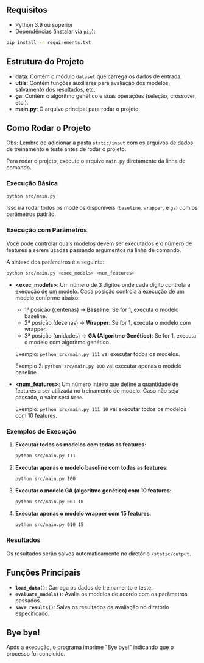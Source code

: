 ## Requisitos

- Python 3.9 ou superior
- Dependências (instalar via `pip`):

```bash
pip install -r requirements.txt
```

## Estrutura do Projeto

- **data**: Contém o módulo `dataset` que carrega os dados de entrada.
- **utils**: Contém funções auxiliares para avaliação dos modelos, salvamento dos resultados, etc.
- **ga**: Contém o algoritmo genético e suas operações (seleção, crossover, etc.).
- **main.py**: O arquivo principal para rodar o projeto.

## Como Rodar o Projeto

Obs: Lembre de adicionar a pasta `static/input` com os arquivos de dados de treinamento e teste antes de rodar o projeto.

Para rodar o projeto, execute o arquivo `main.py` diretamente da linha de comando.

### Execução Básica

```bash
python src/main.py
```

Isso irá rodar todos os modelos disponíveis (`baseline`, `wrapper`, e `ga`) com os parâmetros padrão.

### Execução com Parâmetros

Você pode controlar quais modelos devem ser executados e o número de features a serem usadas passando argumentos na linha de comando.

A sintaxe dos parâmetros é a seguinte:

```bash
python src/main.py <exec_models> <num_features>
```

- **<exec_models>**: Um número de 3 dígitos onde cada dígito controla a execução de um modelo. Cada posição controla a execução de um modelo conforme abaixo:
  - 1ª posição (centenas) → **Baseline**: Se for 1, executa o modelo baseline.
  - 2ª posição (dezenas) → **Wrapper**: Se for 1, executa o modelo com wrapper.
  - 3ª posição (unidades) → **GA (Algoritmo Genético)**: Se for 1, executa o modelo com algoritmo genético.

  Exemplo: `python src/main.py 111` vai executar todos os modelos.

  Exemplo 2: `python src/main.py 100` vai executar apenas o modelo baseline.

- **<num_features>**: Um número inteiro que define a quantidade de features a ser utilizada no treinamento do modelo. Caso não seja passado, o valor será `None`.

  Exemplo: `python src/main.py 111 10` vai executar todos os modelos com 10 features.

### Exemplos de Execução

1. **Executar todos os modelos com todas as features**:
   ```bash
   python src/main.py 111
   ```

2. **Executar apenas o modelo baseline com todas as features**:
   ```bash
   python src/main.py 100
   ```

3. **Executar o modelo GA (algoritmo genético) com 10 features**:
   ```bash
   python src/main.py 001 10
   ```

4. **Executar apenas o modelo wrapper com 15 features**:
   ```bash
   python src/main.py 010 15
   ```

### Resultados

Os resultados serão salvos automaticamente no diretório `/static/output`.

## Funções Principais

- **`load_data()`**: Carrega os dados de treinamento e teste.
- **`evaluate_models()`**: Avalia os modelos de acordo com os parâmetros passados.
- **`save_results()`**: Salva os resultados da avaliação no diretório especificado.

## Bye bye!

Após a execução, o programa imprime "Bye bye!" indicando que o processo foi concluído.
